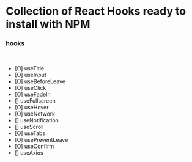 # Collection of React Hooks ready to install with NPM

### hooks

<br>

- [O] useTitle
- [O] useInput
- [O] useBeforeLeave
- [O] useClick
- [O] useFadeIn
- [] useFullscreen
- [O] useHover
- [O] useNetwork
- [] useNotification
- [] useScroll
- [O] useTabs
- [O] usePreventLeave
- [O] useConfirm
- [] useAxios
